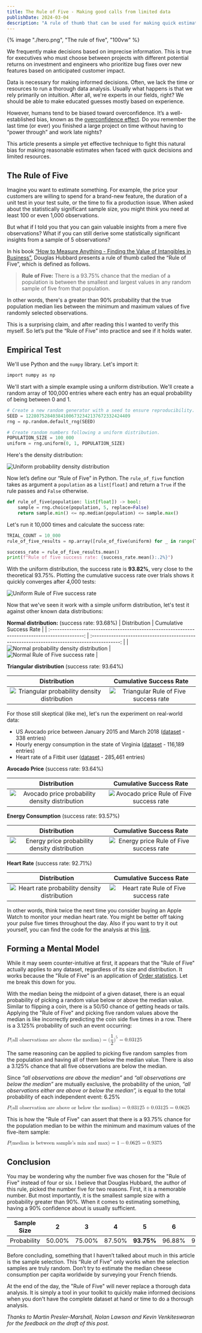 ```yaml
---
title: The Rule of Five - Making good calls from limited data
publishDate: 2024-03-04
description: "A rule of thumb that can be used for making quick estimations when data is limited."
---
```


{% image "./hero.png", "The rule of five", "100vw" %}

We frequently make decisions based on imprecise information. This is true for executives who must choose between projects with different potential returns on investment and engineers who prioritize bug fixes over new features based on anticipated customer impact.

Data is necessary for making informed decisions. Often, we lack the time or resources to run a thorough data analysis. Usually what happens is that we rely primarily on intuition. After all, we're experts in our fields, right? We should be able to make educated guesses mostly based on experience.

However, humans tend to be biased toward overconfidence. It’s a well-established bias, known as the [overconfidence effect](https://en.wikipedia.org/wiki/Overconfidence_effect). Do you remember the last time (or ever) you finished a large project on time without having to “power through” and work late nights?

This article presents a simple yet effective technique to fight this natural bias for making reasonable estimates when faced with quick decisions and limited resources.

## The Rule of Five

Imagine you want to estimate something. For example, the price your customers are willing to spend for a brand-new feature, the duration of a unit test in your test suite, or the time to fix a production issue. When asked about the statistically significant sample size, you might think you need at least 100 or even 1,000 observations.

But what if I told you that you can gain valuable insights from a mere five observations? What if you can still derive some statistically significant insights from a sample of 5 observations?

In his book [“How to Measure Anything - Finding the Value of Intangibles in Business”](https://hubbardresearch.com/publications/how-to-measure-anything-book/), Douglas Hubbard presents a rule of thumb called the “Rule of Five”, which is defined as follows.

> **Rule of Five:** There is a 93.75% chance that the median of a population is between the smallest and largest values in any random sample of five from that population.

In other words, there's a greater than 90% probability that the true population median lies between the minimum and maximum values of five randomly selected observations.

This is a surprising claim, and after reading this I wanted to verify this myself. So let’s put the “Rule of Five” into practice and see if it holds water.

## Empirical Test

We'll use Python and the `numpy` library. Let's import it:

```bash
import numpy as np
```

We'll start with a simple example using a uniform distribution. We'll create a random array of 100,000 entries where each entry has an equal probability of being between 0 and 1.

```py
# Create a new random generator with a seed to ensure reproducibility.
SEED = 122807528403841006732342137672332424409
rng = np.random.default_rng(SEED)

# Create random numbers following a uniform distribution.
POPULATION_SIZE = 100_000
uniform = rng.uniform(0, 1, POPULATION_SIZE)
```

Here's the density distribution:

![Uniform probability density distribution](./uniform_density.png)

Now let’s define our “Rule of Five” in Python. The `rule_of_five` function takes as argument a `population` as a `list[float]` and return a `True` if the rule passes and `False` otherwise.

```py
def rule_of_five(population: list[float]) -> bool:
    sample = rng.choice(population, 5, replace=False)
    return sample.min() <= np.median(population) <= sample.max()
```

Let's run it 10,000 times and calculate the success rate:

```py
TRIAL_COUNT = 10_000
rule_of_five_results = np.array([rule_of_five(uniform) for _ in range(TRIAL_COUNT)])

success_rate = rule_of_five_results.mean()
print(f"Rule of five success rate: {success_rate.mean():.2%}")
```

With the uniform distribution, the success rate is **93.82%**, very close to the theoretical 93.75%. Plotting the cumulative success rate over trials shows it quickly converges after 4,000 tests:

![Uniform Rule of Five success rate](./uniform_success-rate.png)

Now that we've seen it work with a simple uniform distribution, let's test it against other known data distributions:

**Normal distribution:** (success rate: 93.68%)
| Distribution | Cumulative Success Rate |
| :--------------------------------------------------------------------------------------------: | :------------------------------------------------------------------------------------------: |
| ![Normal probability density distribution](./normal_density.png) | ![Normal Rule of Five success rate](./normal_success-rate.png) |

**Triangular distribution** (success rate: 93.64%)

|                                          Distribution                                          |                                   Cumulative Success Rate                                    |
| :--------------------------------------------------------------------------------------------: | :------------------------------------------------------------------------------------------: |
| ![Triangular probability density distribution](./triangular_density.png) | ![Triangular Rule of Five success rate](./triangular_success-rate.png) |

For those still skeptical (like me), let's run the experiment on real-world data:

- US Avocado price between January 2015 and March 2018 ([dataset](https://www.kaggle.com/datasets/neuromusic/avocado-prices) - 338 entries)
- Hourly energy consumption in the state of Virginia ([dataset](https://www.kaggle.com/datasets/robikscube/hourly-energy-consumption) - 116,189 entries)
- Heart rate of a Fitbit user ([dataset](https://www.kaggle.com/datasets/arashnic/fitbit) - 285,461 entries)

**Avocado Price** (success rate: 93.64%)

|                                          Distribution                                          |                                   Cumulative Success Rate                                    |
| :--------------------------------------------------------------------------------------------: | :------------------------------------------------------------------------------------------: |
| ![Avocado price probability density distribution](./avocado_density.png) | ![Avocado price Rule of Five success rate](./avocado_success-rate.png) |

**Energy Consumption** (success rate: 93.57%)

|                                         Distribution                                         |                                  Cumulative Success Rate                                   |
| :------------------------------------------------------------------------------------------: | :----------------------------------------------------------------------------------------: |
| ![Energy price probability density distribution](./energy_density.png) | ![Energy price Rule of Five success rate](./energy_success-rate.png) |

**Heart Rate** (success rate: 92.71%)

|                                          Distribution                                          |                                   Cumulative Success Rate                                    |
| :--------------------------------------------------------------------------------------------: | :------------------------------------------------------------------------------------------: |
| ![Heart rate probability density distribution](./heart-rate_density.png) | ![Heart rate Rule of Five success rate](./heart-rate_success-rate.png) |

In other words, think twice the next time you consider buying an Apple Watch to monitor your median heart rate. You might be better off taking your pulse five times throughout the day. Also if you want to try it out yourself, you can find the code for the analysis at this [link](https://github.com/pmdartus/rule-of-five).

## Forming a Mental Model

While it may seem counter-intuitive at first, it appears that the "Rule of Five" actually applies to any dataset, regardless of its size and distribution. It works because the "Rule of Five" is an application of [Order statistics](https://en.wikipedia.org/wiki/Order_statistic). Let me break this down for you.

With the median being the midpoint of a given dataset, there is an equal probability of picking a random value below or above the median value. Similar to flipping a coin, there is a 50/50 chance of getting heads or tails. Applying the "Rule of Five" and picking five random values above the median is like incorrectly predicting the coin side five times in a row. There is a 3.125% probability of such an event occurring:

<!-- Converted using: https://temml.org/ -->
<!-- P(\text{all observations are above the median}) = (\dfrac{1}{2})^5 = 0.03125 -->
<math class="overflow-wrapper">
  <mrow>
    <mi>P</mi>
    <mo form="prefix" stretchy="false">(</mo>
    <mtext>all observations are above the median</mtext>
    <mo form="postfix" stretchy="false">)</mo>
    <mo>=</mo>
    <mo form="prefix" stretchy="false">(</mo>
    <mstyle displaystyle="true" scriptlevel="0">
      <mfrac>
        <mn>1</mn>
        <mn>2</mn>
      </mfrac>
    </mstyle>
    <msup>
      <mo form="postfix" stretchy="false">)</mo>
      <mn>5</mn>
    </msup>
    <mo>=</mo>
    <mn>0.03125</mn>
  </mrow>
</math>

The same reasoning can be applied to picking five random samples from the population and having all of them below the median value. There is also a 3.125% chance that all five observations are below the median.

Since _“all observations are *above* the median”_ and _“all observations are *below* the median”_ are mutually exclusive, the probability of the union, _“all observations either are *above or below* the median”,_ is equal to the total probability of each independent event: 6.25%

<!-- P(\text{all observation are above or below the median}) = 0.03125 + 0.03125 = 0.0625 -->
<math class="overflow-wrapper">
  <mrow>
    <mi>P</mi>
    <mo form="prefix" stretchy="false">(</mo>
    <mtext>all observation are above or below the median</mtext>
    <mo form="postfix" stretchy="false">)</mo>
    <mo>=</mo>
    <mn>0.03125</mn>
    <mo>+</mo>
    <mn>0.03125</mn>
    <mo>=</mo>
    <mn>0.0625</mn>
  </mrow>
</math>

This is how the "Rule of Five" can assert that there is a 93.75% chance for the population median to be within the minimum and maximum values of the five-item sample:

<!-- P(\text{median is between sample's min and max}) = 1 - 0.0625 = 0.9375 -->
<math class="overflow-wrapper">
  <mrow>
    <mi>P</mi>
    <mo form="prefix" stretchy="false">(</mo>
    <mtext>median is between sample’s min and max</mtext>
    <mo form="postfix" stretchy="false">)</mo>
    <mo>=</mo>
    <mn>1</mn>
    <mo>−</mo>
    <mn>0.0625</mn>
    <mo>=</mo>
    <mn>0.9375</mn>
  </mrow>
</math>

## Conclusion

You may be wondering why the number five was chosen for the "Rule of Five" instead of four or six. I believe that Douglas Hubbard, the author of this rule, picked the number five for two reasons. First, it is a memorable number. But most importantly, it is the smallest sample size with a probability greater than 90%. When it comes to estimating something, having a 90% confidence about is usually sufficient.

<div class="overflow-wrapper">

| Sample Size |   2    |   3    |   4    |   **5**    |   6    |   7    |   8    |
| :---------: | :----: | :----: | :----: | :--------: | :----: | :----: | :----: |
| Probability | 50.00% | 75.00% | 87.50% | **93.75%** | 96.88% | 98.44% | 99.22% |

</div>

Before concluding, something that I haven’t talked about much in this article is the sample selection. This “Rule of Five” only works when the selection samples are truly random. Don’t try to estimate the median cheese consumption per capita worldwide by surveying your French friends.

At the end of the day, the "Rule of Five" will never replace a thorough data analysis. It is simply a tool in your toolkit to quickly make informed decisions when you don't have the complete dataset at hand or time to do a thorough analysis.

_Thanks to Martin Presler-Marshall, Nolan Lawson and Kevin Venkiteswaran for the feedback on the draft of this post._
